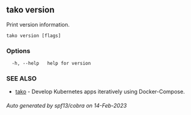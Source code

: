 ## tako version

Print version information.

```
tako version [flags]
```

### Options

```
  -h, --help   help for version
```

### SEE ALSO

* [tako](tako.md)	 - Develop Kubernetes apps iteratively using Docker-Compose.

###### Auto generated by spf13/cobra on 14-Feb-2023
